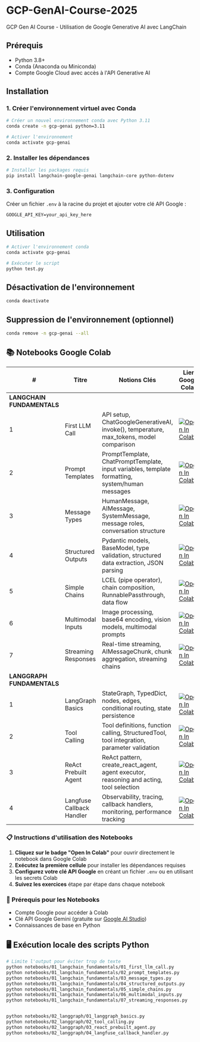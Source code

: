 # GCP-GenAI-Course-2025

GCP Gen AI Course - Utilisation de Google Generative AI avec LangChain

## Prérequis

- Python 3.8+
- Conda (Anaconda ou Miniconda)
- Compte Google Cloud avec accès à l'API Generative AI

## Installation

### 1. Créer l'environnement virtuel avec Conda

```bash
# Créer un nouvel environnement conda avec Python 3.11
conda create -n gcp-genai python=3.11

# Activer l'environnement
conda activate gcp-genai
```

### 2. Installer les dépendances

```bash
# Installer les packages requis
pip install langchain-google-genai langchain-core python-dotenv
```

### 3. Configuration

Créer un fichier `.env` à la racine du projet et ajouter votre clé API Google :

```
GOOGLE_API_KEY=your_api_key_here
```

## Utilisation

```bash
# Activer l'environnement conda
conda activate gcp-genai

# Exécuter le script
python test.py
```

## Désactivation de l'environnement

```bash
conda deactivate
```

## Suppression de l'environnement (optionnel)

```bash
conda remove -n gcp-genai --all
```

## 📚 Notebooks Google Colab

| # | Titre | Notions Clés | Lien Google Colab |
|---|-------|-------------|------------------|
| **LANGCHAIN FUNDAMENTALS** | | | |
| 1 | First LLM Call | API setup, ChatGoogleGenerativeAI, invoke(), temperature, max_tokens, model comparison | [![Open In Colab](https://colab.research.google.com/assets/colab-badge.svg)](https://colab.research.google.com/drive/1JnCNalb0J3kxROKjmYPlojVxILMzXER9) |
| 2 | Prompt Templates | PromptTemplate, ChatPromptTemplate, input variables, template formatting, system/human messages | [![Open In Colab](https://colab.research.google.com/assets/colab-badge.svg)](https://colab.research.google.com/drive/12j1Y1wtBInrXzz4mwSq40SEF931rj7sY) |
| 3 | Message Types | HumanMessage, AIMessage, SystemMessage, message roles, conversation structure | [![Open In Colab](https://colab.research.google.com/assets/colab-badge.svg)](https://colab.research.google.com/drive/19w2vm7Keed24Mte6xOWLiu5hZc60ds69) |
| 4 | Structured Outputs | Pydantic models, BaseModel, type validation, structured data extraction, JSON parsing | [![Open In Colab](https://colab.research.google.com/assets/colab-badge.svg)](https://colab.research.google.com/drive/17KUIgiIc04KXFt-XWM8pcE53a6HwqcLF) |
| 5 | Simple Chains | LCEL (pipe operator), chain composition, RunnablePassthrough, data flow | [![Open In Colab](https://colab.research.google.com/assets/colab-badge.svg)](https://colab.research.google.com/drive/1FuDhRp0csZfutFb4c9a7OjKayJdeN8ai) |
| 6 | Multimodal Inputs | Image processing, base64 encoding, vision models, multimodal prompts | [![Open In Colab](https://colab.research.google.com/assets/colab-badge.svg)](https://colab.research.google.com/drive/1oYa0xWELAZ2ip3cD24OFxU3ORMQ_da1L) |
| 7 | Streaming Responses | Real-time streaming, AIMessageChunk, chunk aggregation, streaming chains | [![Open In Colab](https://colab.research.google.com/assets/colab-badge.svg)](https://colab.research.google.com/drive/1qlb2fKoc3uwrCnQgZ6mnZbsqurroatXN) |
| **LANGGRAPH FUNDAMENTALS** | | | |
| 1 | LangGraph Basics | StateGraph, TypedDict, nodes, edges, conditional routing, state persistence | [![Open In Colab](https://colab.research.google.com/assets/colab-badge.svg)](https://colab.research.google.com/drive/1xdA5_zYkXWcwze2PMIb-yJuMoWRXAS3-) |
| 2 | Tool Calling | Tool definitions, function calling, StructuredTool, tool integration, parameter validation | [![Open In Colab](https://colab.research.google.com/assets/colab-badge.svg)](https://colab.research.google.com/drive/1Dh0wzVdkCvbHfgYTxxMK1kkmeZ9uisGg) |
| 3 | ReAct Prebuilt Agent | ReAct pattern, create_react_agent, agent executor, reasoning and acting, tool selection | [![Open In Colab](https://colab.research.google.com/assets/colab-badge.svg)](https://colab.research.google.com/drive/1ZTe4El5fgTs6ExzE5qRj9nP-AQdO4-9_) |
| 4 | Langfuse Callback Handler | Observability, tracing, callback handlers, monitoring, performance tracking | [![Open In Colab](https://colab.research.google.com/assets/colab-badge.svg)](https://colab.research.google.com/drive/1gkkSirDi3E_I6ojuEKnHiLaTTaOA7S42) |

### 📋 Instructions d'utilisation des Notebooks

1. **Cliquez sur le badge "Open In Colab"** pour ouvrir directement le notebook dans Google Colab
2. **Exécutez la première cellule** pour installer les dépendances requises
3. **Configurez votre clé API Google** en créant un fichier `.env` ou en utilisant les secrets Colab
4. **Suivez les exercices** étape par étape dans chaque notebook

### 🔑 Prérequis pour les Notebooks

- Compte Google pour accéder à Colab
- Clé API Google Gemini (gratuite sur [Google AI Studio](https://makersuite.google.com/app/apikey))
- Connaissances de base en Python

## 🖥️ Exécution locale des scripts Python

```bash
# Limite l'output pour éviter trop de texte
python notebooks/01_langchain_fundamentals/01_first_llm_call.py
python notebooks/01_langchain_fundamentals/02_prompt_templates.py
python notebooks/01_langchain_fundamentals/03_message_types.py
python notebooks/01_langchain_fundamentals/04_structured_outputs.py
python notebooks/01_langchain_fundamentals/05_simple_chains.py
python notebooks/01_langchain_fundamentals/06_multimodal_inputs.py
python notebooks/01_langchain_fundamentals/07_streaming_responses.py


python notebooks/02_langgraph/01_langgraph_basics.py
python notebooks/02_langgraph/02_tool_calling.py
python notebooks/02_langgraph/03_react_prebuilt_agent.py
python notebooks/02_langgraph/04_langfuse_callback_handler.py
```
